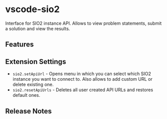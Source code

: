 # vscode-sio2

Interface for SIO2 instance API. Allows to view problem statements, submit a solution and view the results.

## Features

## Extension Settings

-   `sio2.setApiUrl` - Opens menu in which you can select which SIO2 instance you want to connect to. Also allows to add custom URL or delete existing one.
-   `sio2.resetApiUrls` - Deletes all user created API URLs and restores default ones.

## Release Notes
